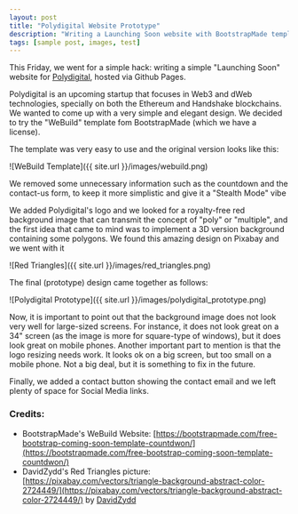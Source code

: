 ```yaml
---
layout: post
title: "Polydigital Website Prototype"
description: "Writing a Launching Soon website with BootstrapMade template"
tags: [sample post, images, test]
---
```


This Friday, we went for a simple hack: writing a simple "Launching Soon" website for [Polydigital](https://polydigital.io/), hosted via Github Pages.

Polydigital is an upcoming startup that focuses in Web3 and dWeb technologies, specially on both the Ethereum and Handshake blockchains. We wanted to come up with a very simple and elegant design. We decided to try the "WeBuild" template fom BootstrapMade (which we have a  license).

The template was very easy to use and the original version looks like this:

![WeBuild Template]({{ site.url }}/images/webuild.png)

We removed some unnecessary information such as the countdown and the contact-us form, to keep it more simplistic and give it a "Stealth Mode" vibe

We added Polydigital's logo and we looked for a royalty-free red background image that can transmit the concept of "poly" or "multiple", and the first idea that came to mind was to implement a 3D version background containing some polygons. We found this amazing design on Pixabay and we went with it

![Red Triangles]({{ site.url }}/images/red_triangles.png)

The final (prototype) design came together as follows: 

![Polydigital Prototype]({{ site.url }}/images/polydigital_prototype.png)

Now, it is important to point out that the background image does not look very well for large-sized screens. For instance, it does not look great on a 34" screen (as the image is more for square-type of windows), but it does look great on mobile phones. Another important part to mention is that the logo resizing needs work. It looks ok on a big screen, but too small on a mobile phone. Not a big deal, but it is something to fix in the future. 

Finally, we added a contact button showing the contact email and we left plenty of space for Social Media links.

### Credits:
* BootstrapMade's WeBuild Website: [https://bootstrapmade.com/free-bootstrap-coming-soon-template-countdwon/](https://bootstrapmade.com/free-bootstrap-coming-soon-template-countdwon/)
* DavidZydd's Red Triangles picture: [https://pixabay.com/vectors/triangle-background-abstract-color-2724449/](https://pixabay.com/vectors/triangle-background-abstract-color-2724449/) by [DavidZydd](https://pixabay.com/users/davidzydd-985081/)